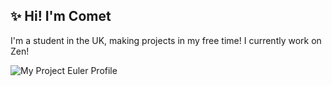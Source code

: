 ## ✨ Hi! I'm Comet
I'm a student in the UK, making projects in my free time!
I currently work on Zen!

![My Project Euler Profile](https://projecteuler.net/profile/cm3t.png)
